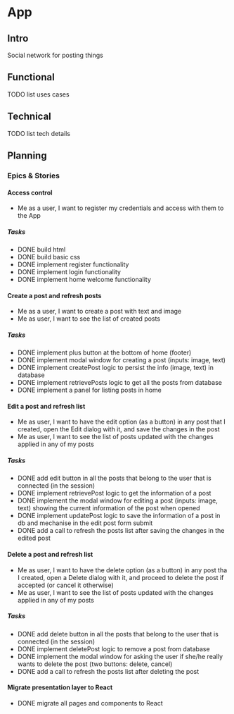 # App

## Intro

Social network for posting things

## Functional

TODO list uses cases

## Technical

TODO list tech details

## Planning

### Epics & Stories

#### Access control

- Me as a user, I want to register my credentials and access with them to the App

##### Tasks

- DONE build html
- DONE build basic css
- DONE implement register functionality
- DONE implement login functionality
- DONE implement home welcome functionality

#### Create a post and refresh posts

- Me as a user, I want to create a post with text and image
- Me as user, I want to see the list of created posts

##### Tasks

- DONE implement plus button at the bottom of home (footer)
- DONE implement modal window for creating a post (inputs: image, text)
- DONE implement createPost logic to persist the info (image, text) in database
- DONE implement retrievePosts logic to get all the posts from database
- DONE implement a panel for listing posts in home

#### Edit a post and refresh list

- Me as user, I want to have the edit option (as a button) in any post that I created, open the Edit dialog with it, and save the changes in the post
- Me as user, I want to see the list of posts updated with the changes applied in any of my posts

##### Tasks

- DONE add edit button in all the posts that belong to the user that is connected (in the session)
- DONE implement retrievePost logic to get the information of a post
- DONE implement the modal window for editing a post (inputs: image, text) showing the current information of the post when opened
- DONE implement updatePost logic to save the information of a post in db and mechanise in the edit post form submit
- DONE add a call to refresh the posts list after saving the changes in the edited post

#### Delete a post and refresh list

- Me as user, I want to have the delete option (as a button) in any post tha I created, open a Delete dialog with it, and proceed to delete the post if accepted (or cancel it otherwise)
- Me as user, I want to see the list of posts updated with the changes applied in any of my posts

##### Tasks

- DONE add delete button in all the posts that belong to the user that is connected (in the session)
- DONE implement deletePost logic to remove a post from database
- DONE implement the modal window for asking the user if she/he really wants to delete the post (two buttons: delete, cancel)
- DONE add a call to refresh the posts list after deleting the post

#### Migrate presentation layer to React

- DONE migrate all pages and components to React